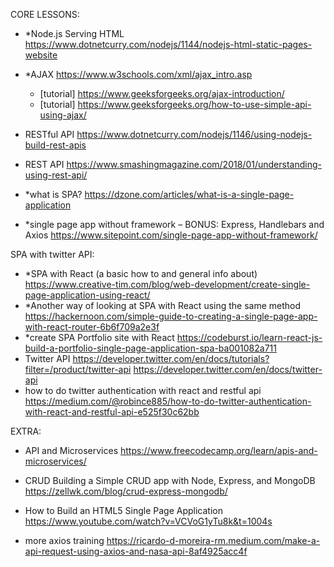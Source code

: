 CORE LESSONS:

- \*Node.js Serving HTML
  https://www.dotnetcurry.com/nodejs/1144/nodejs-html-static-pages-website

- \*AJAX
  https://www.w3schools.com/xml/ajax_intro.asp

  - [tutorial] https://www.geeksforgeeks.org/ajax-introduction/
  - [tutorial] https://www.geeksforgeeks.org/how-to-use-simple-api-using-ajax/

- RESTful API
  https://www.dotnetcurry.com/nodejs/1146/using-nodejs-build-rest-apis

- REST API
  https://www.smashingmagazine.com/2018/01/understanding-using-rest-api/

- \*what is SPA?
  https://dzone.com/articles/what-is-a-single-page-application
- \*single page app without framework – BONUS: Express, Handlebars and Axios
  https://www.sitepoint.com/single-page-app-without-framework/

SPA with twitter API:

- \*SPA with React (a basic how to and general info about)
  https://www.creative-tim.com/blog/web-development/create-single-page-application-using-react/
- \*Another way of looking at SPA with React using the same method
  https://hackernoon.com/simple-guide-to-creating-a-single-page-app-with-react-router-6b6f709a2e3f
- \*create SPA Portfolio site with React
  https://codeburst.io/learn-react-js-build-a-portfolio-single-page-application-spa-ba001082a711
- Twitter API
  https://developer.twitter.com/en/docs/tutorials?filter=/product/twitter-api
  https://developer.twitter.com/en/docs/twitter-api
- how to do twitter authentication with react and restful api
  https://medium.com/@robince885/how-to-do-twitter-authentication-with-react-and-restful-api-e525f30c62bb

EXTRA:

- API and Microservices
  https://www.freecodecamp.org/learn/apis-and-microservices/

- CRUD Building a Simple CRUD app with Node, Express, and MongoDB
  https://zellwk.com/blog/crud-express-mongodb/

- How to Build an HTML5 Single Page Application
  https://www.youtube.com/watch?v=VCVoG1yTu8k&t=1004s

- more axios training
  https://ricardo-d-moreira-rm.medium.com/make-a-api-request-using-axios-and-nasa-api-8af4925acc4f
